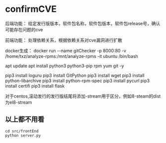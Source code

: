 # confirmCVE

后端功能：
给定发行版版本，软件包名称，软件包版本，软件包release号，确认可能存在问题的cve

前端功能：
处理依赖关系，根据依赖关系对cve漏洞进行扩散

docker生成：
docker run --name gitChecker -p 8000:80 -v /home/txz/analyze-rpms:/mnt/analyze-rpms -it ubuntu /bin/bash

apt update
apt install python3 python3-pip rpm yum git -y

pip3 install loguru
pip3 install GitPython
pip3 install wget
pip3 install python-libarchive
pip3 install python-rpm-spec
pip3 install pycurl
pip3 install certifi
pip3 install flask

对于centos,滚动发行的发行版结尾将添加-stream用于区分，例如8-steam的dist为el8-stream


## 以上都不用看
```
cd src/frontEnd
python server.py
```